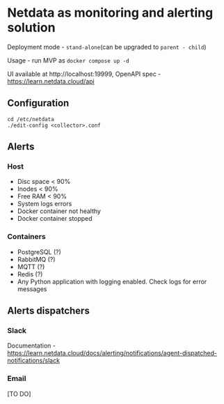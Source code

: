 # Netdata as monitoring and alerting solution

Deployment mode - `stand-alone`(can be upgraded to `parent - child`)

Usage - run MVP as `docker compose up -d`

UI available at http://localhost:19999, OpenAPI spec - https://learn.netdata.cloud/api

## Configuration

```shell
cd /etc/netdata
./edit-config <collector>.conf
```

## Alerts

### Host

- Disc space < 90%
- Inodes < 90%
- Free RAM < 90%
- System logs errors
- Docker container not healthy
- Docker container stopped

### Containers

- PostgreSQL (?)
- RabbitMQ (?)
- MQTT (?)
- Redis (?)
- Any Python application with logging enabled. Check logs for error messages

## Alerts dispatchers

### Slack

Documentation - https://learn.netdata.cloud/docs/alerting/notifications/agent-dispatched-notifications/slack

### Email

[TO DO]
